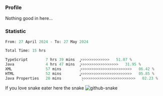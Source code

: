 ### Profile 

Nothing good in here...

### Statistic
<!--START_SECTION:waka-->

```python
From: 27 April 2024 - To: 27 May 2024

Total Time: 15 hrs

TypeScript        7 hrs 39 mins   ͎͎͎͎͎͎͎͎͎͎͎͎>>>>>>>>>>>>>   51.07 %
Java              4 hrs 47 mins   ͎͎͎͎͎͎͎͎>>>>>>>>>>>>>>>>>   31.95 %
XML               57 mins         ͎̝>>>>>>>>>>>>>>>>>>>>>>>   06.42 %
HTML              52 mins         ͎͚>>>>>>>>>>>>>>>>>>>>>>>   05.85 %
Java Properties   20 mins         ̦>>>>>>>>>>>>>>>>>>>>>>>>   02.23 %
```

<!--END_SECTION:waka-->

If you love snake eater here the snake 
<picture>
  <source media="(prefers-color-scheme: dark)" srcset="https://github.com/pradana4648/pradana4648/blob/c0566a83ca6ea5f2e46bab00e717c4c82b4b5c4c/github-contribution-grid-snake-dark.svg" />
  <source media="(prefers-color-scheme: light)" srcset="https://github.com/pradana4648/pradana4648/blob/c0566a83ca6ea5f2e46bab00e717c4c82b4b5c4c/github-contribution-grid-snake.svg" />
  <img alt="github-snake" src="https://github.com/pradana4648/pradana4648/blob/c0566a83ca6ea5f2e46bab00e717c4c82b4b5c4c/github-contribution-grid-snake.svg" />
</picture>
